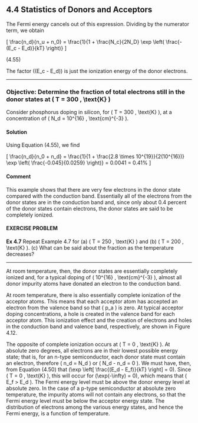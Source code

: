## 4.4 Statistics of Donors and Acceptors

The Fermi energy cancels out of this expression. Dividing by the numerator term, we obtain

\[
\frac{n_d}{n_u + n_0} = \frac{1}{1 + \frac{N_c}{2N_D} \exp \left( \frac{-(E_c - E_d)}{kT} \right)}
\]

(4.55)

The factor \((E_c - E_d)\) is just the ionization energy of the donor electrons.

----

### Objective: Determine the fraction of total electrons still in the donor states at \( T = 300 \, \text{K} \)

Consider phosphorus doping in silicon, for \( T = 300 \, \text{K} \), at a concentration of \( N_d = 10^{16} \, \text{cm}^{-3} \).

#### Solution

Using Equation (4.55), we find

\[
\frac{n_d}{n_0 + n_d} = \frac{1}{1 + \frac{2.8 \times 10^{19}}{2(10^{16})} \exp \left( \frac{-0.045}{0.0259} \right)} = 0.0041 = 0.41\%
\]

#### Comment

This example shows that there are very few electrons in the donor state compared with the conduction band. Essentially all of the electrons from the donor states are in the conduction band and, since only about 0.4 percent of the donor states contain electrons, the donor states are said to be completely ionized.

#### EXERCISE PROBLEM

**Ex 4.7** Repeat Example 4.7 for (a) \( T = 250 \, \text{K} \) and (b) \( T = 200 \, \text{K} \). (c) What can be said about the fraction as the temperature decreases?

----

At room temperature, then, the donor states are essentially completely ionized and, for a typical doping of \( 10^{16} \, \text{cm}^{-3} \), almost all donor impurity atoms have donated an electron to the conduction band.

At room temperature, there is also essentially complete ionization of the acceptor atoms. This means that each acceptor atom has accepted an electron from the valence band so that \( p_a \) is zero. At typical acceptor doping concentrations, a hole is created in the valence band for each acceptor atom. This ionization effect and the creation of electrons and holes in the conduction band and valence band, respectively, are shown in Figure 4.12.

The opposite of complete ionization occurs at \( T = 0 \, \text{K} \). At absolute zero degrees, all electrons are in their lowest possible energy state; that is, for an n-type semiconductor, each donor state must contain an electron, therefore \( n_d = N_d \) or \( N_d - n_d = 0 \). We must have, then, from Equation (4.50) that \(\exp \left[ \frac{(E_d - E_f)}{kT} \right] = 0\). Since \( T = 0 \, \text{K} \), this will occur for \(\exp(-\infty) = 0\), which means that \( E_f > E_d \). The Fermi energy level must be above the donor energy level at absolute zero. In the case of a p-type semiconductor at absolute zero temperature, the impurity atoms will not contain any electrons, so that the Fermi energy level must be below the acceptor energy state. The distribution of electrons among the various energy states, and hence the Fermi energy, is a function of temperature.